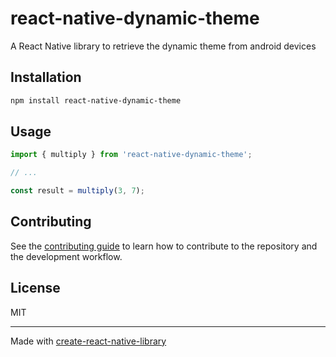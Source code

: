 # react-native-dynamic-theme

A React Native library to retrieve the dynamic theme from android devices

## Installation

```sh
npm install react-native-dynamic-theme
```

## Usage


```js
import { multiply } from 'react-native-dynamic-theme';

// ...

const result = multiply(3, 7);
```


## Contributing

See the [contributing guide](CONTRIBUTING.md) to learn how to contribute to the repository and the development workflow.

## License

MIT

---

Made with [create-react-native-library](https://github.com/callstack/react-native-builder-bob)
